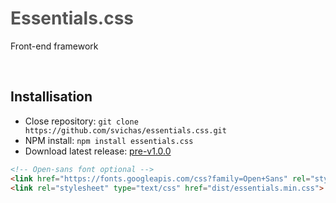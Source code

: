 <p style="text-align: center;">
	<h1 style="color:#555;">Essentials.css</h1>	
	<p>Front-end framework</p>
</p>

<br>

## Installisation

<ul>
	<li>Close repository: <code>git clone https://github.com/svichas/essentials.css.git</code></li>
	<li>NPM install: <code>npm install essentials.css</code></li>
	<li>Download latest release: <a href="https://github.com/svichas/essentials.css/releases/tag/v1">pre-v1.0.0</a></li>
</ul>

```html
<!-- Open-sans font optional -->
<link href="https://fonts.googleapis.com/css?family=Open+Sans" rel="stylesheet">
<link rel="stylesheet" type="text/css" href="dist/essentials.min.css">
```
